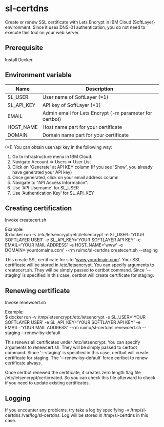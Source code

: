 # sl-certdns
Create or renew SSL certificate with Lets Encrypt in IBM Cloud (SoftLayer) environment. Since it uses DNS-01 authentication, you do not need to execute this tool on your web server.

## Prerequisite
Install Docker.

## Environment variable

| Name | Description |
-|-
| SL_USER | User name of SoftLayer (*1) |
| SL_API_KEY | API key of SoftLayer (*1) |
| EMAIL | Admin email for Lets Encrypt (-m parameter for certbot) |
| HOST_NAME | Host name part for your certificate |
| DOMAIN | Domain name part for your certificate |

(*1) You can obtain user/api key in the following way:
1. Go to infrastructure menu in IBM Cloud.
1. Navigate Account => Users => User List
1. Click on 'Generate' at API KEY column (If you see 'Show', you already have generated your API key)
1. Once generated, click on your email address column
1. Navigate to "API Access Information".
1. Use 'API Username' for SL_USER
1. Use 'Authentication Key' for SL_API_KEY

## Creating certification

Invoke createcert.sh

Example:  
    $ docker run -v /etc/letsencrypt:/etc/letsencrypt -e SL_USER='YOUR SOFTLAYER USER' -e SL_API_KEY='YOUR SOFTLAYER API KEY' -e EMAIL='YOUR MAIL ADDRESS' -e HOST_NAME='www' -e DOMAIN='yourdomaine.com' --rm ruimo/sl-certdns createcert.sh --staging

This create SSL certificate for site 'www.yourdmain.com'. Your SSL certificate will be stored in /etc/letsencrypt. You can specify arguments to createcert.sh. They will be simply passed to certbot command. Since '--staging' is specified in this case, certbot will create certificate for staging.

## Renewing certificate

Invoke renewcert.sh

Example:  
    $ docker run -v /tmp/letsencrypt:/etc/letsencrypt -e SL_USER='YOUR SOFTLAYER USER' -e SL_API_KEY='YOUR SOFTLAYER API KEY' -e EMAIL='YOUR MAIL ADDRESS' --rm ruimo/sl-certdns renewcert.sh --staging --renew-by-default

This renews all certificates under /etc/letsencrypt. You can specify arguments to renewcert.sh. They will be simply passed to certbot command. Since '--staging' is specified in this case, certbot will create certificate for staging. The '--renew-by-default' force certbot to renew certificate always.

Once certbot renewed the certificate, it creates zero length flag file /etc/letsencrypt/certcreated. So you can check this file afterward to check if you need to update existing certificates.

## Logging

If you encounter any problems, try take a log by specifying -v /tmp/sl-certdns:/var/log/sl-certdns. Log will be stored in /tmp/sl-certdns in this case.
